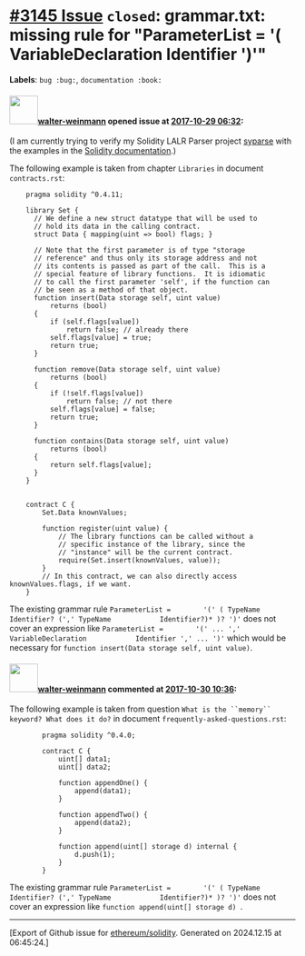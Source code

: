 # [\#3145 Issue](https://github.com/ethereum/solidity/issues/3145) `closed`: grammar.txt: missing rule for "ParameterList = '( VariableDeclaration Identifier ')'"
**Labels**: `bug :bug:`, `documentation :book:`


#### <img src="https://avatars.githubusercontent.com/u/1956149?u=f8593a6bb6acd2626bbb47dcd231360c8a9a2f6a&v=4" width="50">[walter-weinmann](https://github.com/walter-weinmann) opened issue at [2017-10-29 06:32](https://github.com/ethereum/solidity/issues/3145):

(I am currently trying to verify my Solidity LALR Parser project [syparse](https://github.com/walter-weinmann/syparse) with the examples in the [Solidity  documentation](https://github.com/ethereum/solidity/tree/develop/docs).)

The following example is taken from chapter `Libraries` in document `contracts.rst`:
```
    pragma solidity ^0.4.11;

    library Set {
      // We define a new struct datatype that will be used to
      // hold its data in the calling contract.
      struct Data { mapping(uint => bool) flags; }

      // Note that the first parameter is of type "storage
      // reference" and thus only its storage address and not
      // its contents is passed as part of the call.  This is a
      // special feature of library functions.  It is idiomatic
      // to call the first parameter 'self', if the function can
      // be seen as a method of that object.
      function insert(Data storage self, uint value)
          returns (bool)
      {
          if (self.flags[value])
              return false; // already there
          self.flags[value] = true;
          return true;
      }

      function remove(Data storage self, uint value)
          returns (bool)
      {
          if (!self.flags[value])
              return false; // not there
          self.flags[value] = false;
          return true;
      }

      function contains(Data storage self, uint value)
          returns (bool)
      {
          return self.flags[value];
      }
    }


    contract C {
        Set.Data knownValues;

        function register(uint value) {
            // The library functions can be called without a
            // specific instance of the library, since the
            // "instance" will be the current contract.
            require(Set.insert(knownValues, value));
        }
        // In this contract, we can also directly access knownValues.flags, if we want.
    }
```
The existing grammar rule
`ParameterList =        '(' ( TypeName            Identifier? (',' TypeName            Identifier?)* )? ')'`
does not cover an expression like
`ParameterList =        '(' ... ',' VariableDeclaration            Identifier ',' ... ')'`
which would be necessary for
`function insert(Data storage self, uint value)`.


#### <img src="https://avatars.githubusercontent.com/u/1956149?u=f8593a6bb6acd2626bbb47dcd231360c8a9a2f6a&v=4" width="50">[walter-weinmann](https://github.com/walter-weinmann) commented at [2017-10-30 10:36](https://github.com/ethereum/solidity/issues/3145#issuecomment-340405750):

The following example is taken from question `What is the ``memory`` keyword? What does it do?` in document `frequently-asked-questions.rst`:
```
        pragma solidity ^0.4.0;

        contract C {
            uint[] data1;
            uint[] data2;

            function appendOne() {
                append(data1);
            }

            function appendTwo() {
                append(data2);
            }

            function append(uint[] storage d) internal {
                d.push(1);
            }
        }
```
The existing grammar rule
`ParameterList =        '(' ( TypeName            Identifier? (',' TypeName            Identifier?)* )? ')'`
does not cover an expression like
`function append(uint[] storage d) `.


-------------------------------------------------------------------------------



[Export of Github issue for [ethereum/solidity](https://github.com/ethereum/solidity). Generated on 2024.12.15 at 06:45:24.]
